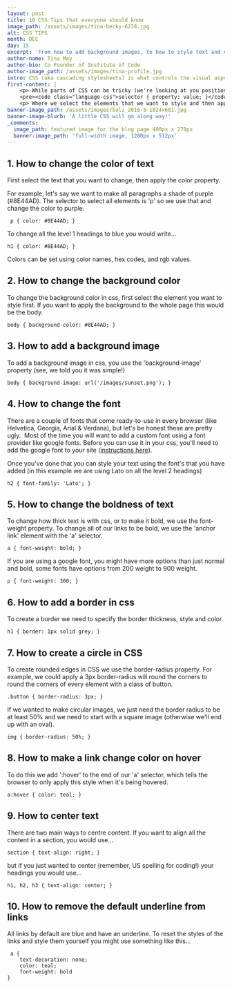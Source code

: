 ```yaml
---
layout: post
title: 10 CSS Tips that everyone should know
image_path: /assets/images/tina-becky-6238.jpg
alt: CSS TIPS
month: DEC
day: 15
excerpt: 'From how to add background images, to how to style text and even how to change the color of a link on hover these are the 10 essential css properties that you should know.'
author-name: Tina May
author-bio: Co Founder of Institute of Code
author-image_path: /assets/images/tina-profile.jpg
intro: CSS (aka cascading stylesheets) is what controls the visual aspects of the web.
first-content: |
    <p> While parts of CSS can be tricky (we're looking at you positioning!), the basics are pretty easy to understand. The basic css structure looks like this:</p> 
    <pre><code class="language-css">selector { property: value; }</code></pre>
    <p> Where we select the elements that we want to style and then apply various properties to them. </p>
banner-image_path: /assets/images/bali_2016-5-1024x681.jpg
banner-image-blurb: 'A little CSS will go along way!'
_comments:
  image_path: featured image for the blog page 400px x 270px
  banner-image_path: 'full-width image, 1280px x 512px'
---
```



## 1. How to change the color of text

First select the text that you want to change, then apply the color property.

For example, let's say we want to make all paragraphs a shade of purple (#8E44AD). The selector to select all elements is 'p' so we use that and change the color to purple.

<pre><code class="language-css"> p { color: #8E44AD; }</code></pre>

To change all the level 1 headings to blue you would write…

<pre><code class="language-css">h1 { color: #8E44AD; }</code></pre>


Colors can be set using color names, hex codes, and rgb values.

## 2. How to change the background color

To change the background color in css, first select the element you want to style first. If you want to apply the background to the whole page this would be the body.

<pre><code class="language-css">body { background-color: #8E44AD; }</code></pre>


## 3. How to add a background image

To add a background image in css, you use the 'background-image' property (see, we told you it was simple!)

<pre><code class="language-css">body { background-image: url('/images/sunset.png'); }</code></pre>

## 4. How to change the font

There are a couple of fonts that come ready-to-use in every browser (like Helvetica, Georgia, Arial & Verdana), but let's be honest these are pretty ugly. &nbsp;Most of the time you will want to add a custom font using a font provider like google fonts. Before you can use it in your css, you'll need to add the google font to your site ([instructions here](https://designshack.net/articles/css/a-beginners-guide-to-using-google-web-fonts/)).

Once you've done that you can style your text using the font's that you have added (in this example we are using Lato on all the level 2 headings)

<pre><code class="language-css">h2 { font-family: 'Lato'; }</code></pre>


## 5. How to change the boldness of text

To change how thick text is with css, or to make it bold, we use the font-weight property. To change all of our links to be bold, we use the 'anchor link' element with the 'a' selector.

<pre><code class="language-css">a { font-weight: bold; }</code></pre>

If you are using a google font, you might have more options than just normal and bold, some fonts have options from 200 weight to 900 weight.

<pre><code class="language-css">p { font-weight: 300; }</code></pre>

## 6. How to add a border in css

To create a border we need to specify the border thickness, style and color.

<pre><code class="language-css">h1 { border: 1px solid grey; }</code></pre>


## 7. How to create a circle in CSS

To create rounded edges in CSS we use the border-radius property. For example, we could apply a 3px border-radius will round the corners to round the corners of every element with a class of button.

<pre><code class="language-css">.button { border-radius: 3px; }</code></pre>

If we wanted to make circular images, we just need the border radius to be at least 50% and we need to start with a square image (otherwise we'll end up with an oval).

<pre><code class="language-css">img { border-radius: 50%; }</code></pre>

## 8. How to make a link change color on hover

To do this we add ':hover' to the end of our 'a' selector, which tells the browser to only apply this style when it's being hovered.

<pre><code class="language-css">a:hover { color: teal; }</code></pre>

## 9. How to center text

There are two main ways to centre content. If you want to align all the content in a section, you would use…

<pre><code class="language-css">section { text-align: right; }</code></pre>

but if you just wanted to center (remember, US spelling for coding!) your headings you would use…

<pre><code class="language-css">h1, h2, h3 { text-align: center; }</code></pre>

## 10. How to remove the default underline from links

All links by default are blue and have an underline. To reset the styles of the links and style them yourself you might use something like this…

<pre><code class="language-css"> a {
    text-decoration: none;
    color: teal;
    font-weight: bold
}
</code></pre>
